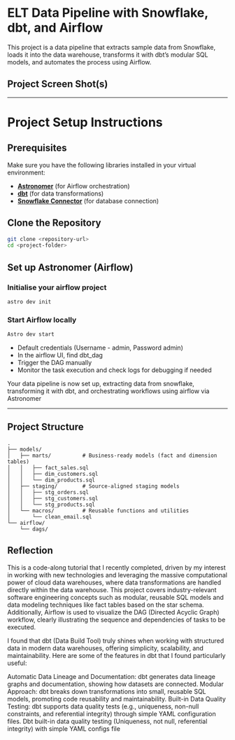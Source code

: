 # ELT Data Pipeline with Snowflake, dbt, and Airflow

This project is a data pipeline that extracts sample data from Snowflake, loads it into the data warehouse, transforms it with dbt’s modular SQL models, and automates the process using Airflow.

## Project Screen Shot(s)

---

# Project Setup Instructions  

## **Prerequisites**  
Make sure you have the following libraries installed in your virtual environment:  
- **[Astronomer](https://www.astronomer.io/)** (for Airflow orchestration)  
- **[dbt](https://www.getdbt.com/)** (for data transformations)  
- **[Snowflake Connector](https://docs.snowflake.com/en/user-guide/python-connector)** (for database connection)

## Clone the Repository  
```bash
git clone <repository-url>
cd <project-folder>
```
## Set up Astronomer (Airflow) 
### Initialise your airflow project
```bash
astro dev init
```
### Start Airflow locally 
```bash
Astro dev start
```
- Default credentials (Username - admin, Password admin)
- In the airflow UI, find dbt_dag 
- Trigger the DAG manually 
- Monitor the task execution and check logs for debugging if needed

Your data pipeline is now set up, extracting data from snowflake, transforming it with dbt, and orchestrating workflows using airflow via Astronomer

---

## Project Structure
```plaintext
.
├── models/
│   ├── marts/          # Business-ready models (fact and dimension tables)
│   │   ├── fact_sales.sql
│   │   ├── dim_customers.sql
│   │   └── dim_products.sql
│   ├── staging/        # Source-aligned staging models
│   │   ├── stg_orders.sql
│   │   ├── stg_customers.sql
│   │   └── stg_products.sql
│   └── macros/         # Reusable functions and utilities
│       └── clean_email.sql
└── airflow/
    └── dags/
```

## Reflection
This is a code-along tutorial that I recently completed, driven by my interest in working with new technologies and leveraging the massive computational power of cloud data warehouses, where data transformations are handled directly within the data warehouse. This project covers industry-relevant software engineering concepts such as modular, reusable SQL models and data modeling techniques like fact tables based on the star schema. Additionally, Airflow is used to visualize the DAG (Directed Acyclic Graph) workflow, clearly illustrating the sequence and dependencies of tasks to be executed.

I found that dbt (Data Build Tool) truly shines when working with structured data in modern data warehouses, offering simplicity, scalability, and maintainability. Here are some of the features in dbt that I found particularly useful:

Automatic Data Lineage and Documentation: dbt generates data lineage graphs and documentation, showing how datasets are connected.
Modular Approach: dbt breaks down transformations into small, reusable SQL models, promoting code reusability and maintainability.
Built-in Data Quality Testing: dbt supports data quality tests (e.g., uniqueness, non-null constraints, and referential integrity) through simple YAML configuration files.
Dbt built-in data quality testing (Uniqueness, not null, referential integrity) with simple YAML configs file

